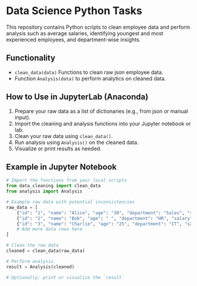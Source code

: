 # Data Science Python Tasks

This repository contains Python scripts to clean employee data and perform analysis such as average salaries, identifying youngest and most experienced employees, and department-wise insights.

## Functionality 

- `clean_data(data)` Functions to clean raw json employee data.
- Function `Analysis(data)` to perform analytics on cleaned data.

## How to Use in JupyterLab (Anaconda)

1. Prepare your raw data as a list of dictionaries (e.g., from json or manual input).
2. Import the cleaning and analysis functions into your Jupyter notebook or lab.
3. Clean your raw data using `clean_data()`.
4. Run analysis using `Analysis()` on the cleaned data.
5. Visualize or print results as needed.

## Example in Jupyter Notebook

```python
# Import the functions from your local scripts
from data_cleaning import clean_data
from analysis import Analysis

# Example raw data with potential inconsistencies
raw_data = [
    {"id": "1", "name": "Alice", "age": "30", "department": "Sales", "salary": "60000", "experience_years": "5"},
    {"id": "2", "name": "Bob", "age": " ", "department": "HR", "salary": "75000", "experience_years": "20"},
    {"id": "3", "name": "Charlie", "age": "25", "department": "IT", "salary": "$50000", "experience_years": "2"},
    # Add more data rows here
]

# Clean the raw data
cleaned = clean_data(raw_data)

# Perform analysis
result = Analysis(cleaned)

# Optionally: print or visualize the `result`
